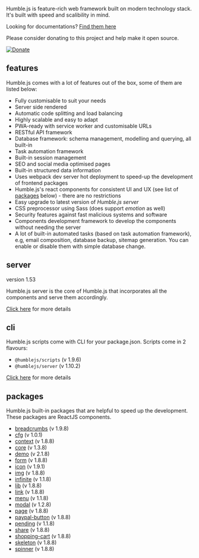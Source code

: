 Humble.js is feature-rich web framework built on modern technology stack. It's built with speed and scalibility in mind.

Looking for documentations? [Find them here](/docs)

Please consider donating to this project and help make it open source.

[![Donate](https://ghdl.amrayn.com/donate.png?v2)](https://amrayn.com/donate)

## features

Humble.js comes with a lot of features out of the box, some of them are listed below:

* Fully customisable to suit your needs
* Server side rendered
* Automatic code splitting and load balancing
* Highly scalable and easy to adapt
* PWA-ready with service worker and customisable URLs
* RESTful API framework
* Database framework: schema management, modelling and querying, all built-in
* Task automation framework
* Built-in session management
* SEO and social media optimised pages
* Built-in structured data information
* Uses webpack dev server hot deployment to speed-up the development of frontend packages
* Humble.js's react components for consistent UI and UX (see list of [packages](/#packages) below) - there are no restrictions
* Easy upgrade to latest version of _Humble.js server_
* CSS preprocessor using Sass (does support _emotion_ as well)
* Security features against fast malicious systems and software
* Components development framework to develop the components without needing the server
* A lot of built-in automated tasks (based on task automation framework), e.g, email composition, database backup, sitemap generation. You can enable or disable them with simple database change.

## server

version 1.53

Humble.js server is the core of Humble.js that incorporates all the components and serve them accordingly.

[Click here](/server) for more details

## cli

Humble.js scripts come with CLI for your package.json. Scripts come in 2 flavours:

* `@humblejs/scripts` (v 1.9.6)
* `@humblejs/server` (v 1.10.2)

[Click here](/cli) for more details

## packages

Humble.js built-in packages that are helpful to speed up the development. These packages are ReactJS components.


 * [breadcrumbs](/pkg/breadcrumbs) (v 1.9.8)
 * [cfg](/pkg/cfg) (v 1.0.1)
 * [context](/pkg/context) (v 1.8.8)
 * [core](/pkg/core) (v 1.3.8)
 * [demo](/pkg/demo) (v 2.1.8)
 * [form](/pkg/form) (v 1.8.8)
 * [icon](/pkg/icon) (v 1.9.1)
 * [img](/pkg/img) (v 1.8.8)
 * [infinite](/pkg/infinite) (v 1.1.8)
 * [lib](/pkg/lib) (v 1.8.8)
 * [link](/pkg/link) (v 1.8.8)
 * [menu](/pkg/menu) (v 1.1.8)
 * [modal](/pkg/modal) (v 1.2.8)
 * [page](/pkg/page) (v 1.8.8)
 * [paypal-button](/pkg/paypal-button) (v 1.8.8)
 * [pending](/pkg/pending) (v 1.1.8)
 * [share](/pkg/share) (v 1.8.8)
 * [shopping-cart](/pkg/shopping-cart) (v 1.8.8)
 * [skeleton](/pkg/skeleton) (v 1.8.8)
 * [spinner](/pkg/spinner) (v 1.8.8)
